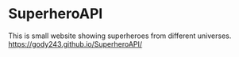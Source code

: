 # SuperheroAPI
This is small website showing superheroes from different universes.
https://gody243.github.io/SuperheroAPI/
